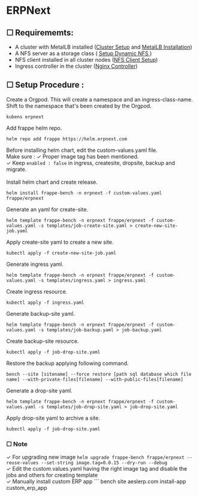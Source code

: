 # ERPNext

## ☐ Requirememts: 
- A cluster with MetalLB installed (<a href="https://github.com/nasirnjs/kubernetes/blob/main/k8s-cluster-setup/k8s-1.29-cluster-setup-ubuntu-22.md">Cluster Setup</a> and <a href="https://github.com/nasirnjs/kubernetes/blob/main/k8s-cluster-setup/metallb-l2-configuration.md">MetalLB Installation</a>)
- A NFS server as a storage class ( <a href="https://github.com/nasirnjs/kubernetes/blob/main/k8s-cluster-setup/dynamic-nfs-provisioning_k8s.md">Setup Dynamic NFS </a>)
- NFS client installed in all cluster nodes (<a href="https://bluexp.netapp.com/blog/azure-anf-blg-linux-nfs-server-how-to-set-up-server-and-client">NFS Client Setup</a>)
- Ingress controller in the cluster (<a href="https://github.com/kubernetes/ingress-nginx/tree/main/charts/ingress-nginx">Nginx Controller</a>)

  
## ☐ Setup Procedure : 
Create a Orgpod. This will create a namespace and an ingress-class-name. </br> 
Shift to the namespace that's been created by the Orgpod. 
```
kubens erpnext
```
Add frappe helm repo.
```
helm repo add frappe https://helm.erpnext.com
```
Before installing helm chart, edit the custom-values.yaml file.</br> 
Make sure :
✓ Proper image tag has been mentioned. </br> 
✓ Keep ```enabled : false``` in ingress, createsite, dropsite, backup and migrate. </br>    
Install helm chart and create release.
```
helm install frappe-bench -n erpnext -f custom-values.yaml frappe/erpnext
```
Generate an yaml for create-site.
```
helm template frappe-bench -n erpnext frappe/erpnext -f custom-values.yaml -s templates/job-create-site.yaml > create-new-site-job.yaml
```
Apply create-site yaml to create a new site. 
```
kubectl apply -f create-new-site-job.yaml
```
Generate ingress yaml.
```
helm template frappe-bench -n erpnext frappe/erpnext -f custom-values.yaml -s templates/ingress.yaml > ingress.yaml
```
Create ingress resource.
```
kubectl apply -f ingress.yaml
```
Generate backup-site yaml.
```
helm template frappe-bench -n erpnext frappe/erpnext -f custom-values.yaml -s templates/job-backup.yaml > job-backup.yaml
```
Create backup-site resource.
```
kubectl apply -f job-drop-site.yaml
```
Restore the backup applying following command.
```
bench --site [sitename] --force restore [path sql database which file name] --with-private-files[filename] --with-public-files[filename]
```
Generate a drop-site yaml.
```
helm template frappe-bench -n erpnext frappe/erpnext -f custom-values.yaml -s templates/job-drop-site.yaml > job-drop-site.yaml
```
Apply drop-site yaml to archive a site.
```
kubectl apply -f job-drop-site.yaml
```

### ☐ Note
✓ For upgrading new image ``` helm upgrade frappe-bench frappe/erpnext --reuse-values --set-string image.tag=0.0.15 --dry-run --debug ``` </br>
✓ Edit the custom.values.yaml having the right image tag and disable the jobs and others for creating template </br>
✓ Manually install custom ERP app ``` bench site aeslerp.com install-app custom_erp_app </br>

